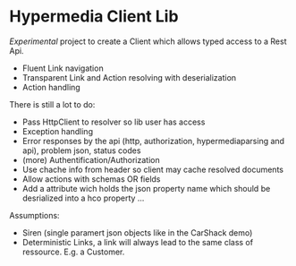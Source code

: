 # Hypermedia Client Lib
_Experimental_ project to create a Client which allows typed access to a Rest Api.
- Fluent Link navigation
- Transparent Link and Action resolving with deserialization
- Action handling

There is still a lot to do:
- Pass HttpClient to resolver so lib user has access
- Exception handling
- Error responses by the api (http, authorization, hypermediaparsing and api), problem json, status codes
- (more) Authentification/Authorization
- Use chache info from header so client may cache resolved documents
- Allow actions with schemas OR fields
- Add a attribute wich holds the json property name which should be desrialized into a hco property
...

Assumptions:
- Siren (single paramert json objects like in the CarShack demo)
- Deterministic Links, a link will always lead to the same class of ressource. E.g. a Customer.